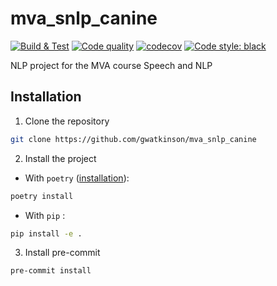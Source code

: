 # mva_snlp_canine

[![Build & Test](https://github.com/gwatkinson/mva_snlp_canine/actions/workflows/main.yml/badge.svg)](https://github.com/gwatkinson/mva_snlp_canine/actions/workflows/main.yml)
[![Code quality](https://github.com/gwatkinson/mva_snlp_canine/actions/workflows/quality.yml/badge.svg)](https://github.com/gwatkinson/mva_snlp_canine/actions/workflows/quality.yml)
[![codecov](https://codecov.io/github/gwatkinson/mva_snlp_canine/branch/main/graph/badge.svg)](https://codecov.io/gh/gwatkinson/mva_snlp_canine)
[![Code style: black](https://img.shields.io/badge/code%20style-black-000000.svg)](https://github.com/psf/black)

NLP project for the MVA course Speech and NLP

## Installation

1. Clone the repository
```bash
git clone https://github.com/gwatkinson/mva_snlp_canine
```

2. Install the project
- With `poetry` ([installation](https://python-poetry.org/docs/#installation)):
```bash
poetry install
```
- With `pip` :
```bash
pip install -e .
```

3. Install pre-commit
```bash
pre-commit install
```
